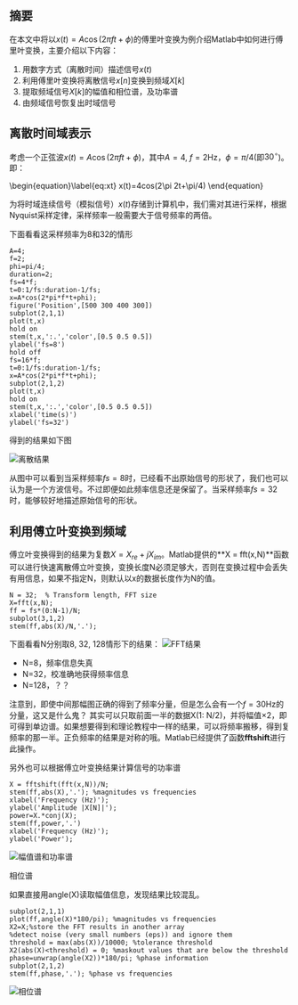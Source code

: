 

## 摘要

在本文中将以$x(t)=A\cos(2\pi ft+\phi)$的傅里叶变换为例介绍Matlab中如何进行傅里叶变换，主要介绍以下内容：

 1. 用数字方式（离散时间）描述信号$x(t)$
 2. 利用傅里叶变换将离散信号$x[n]$变换到频域$X[k]$
 3. 提取频域信号$X[k]$的幅值和相位谱，及功率谱
 4. 由频域信号恢复出时域信号

## 离散时间域表示

考虑一个正弦波$x(t)=A\cos(2\pi ft+\phi)$，其中$A=4$, $f=2\text{Hz}$，$\phi=\pi/4$(即$30^{\circ}$)。即：

\begin{equation}\label{eq:xt}
x(t)=4cos(2\pi 2t+\pi/4)
\end{equation}

为将时域连续信号（模拟信号）$x(t)$存储到计算机中，我们需对其进行采样，根据Nyquist采样定律，采样频率一般需要大于信号频率的两倍。

下面看看这采样频率为8和32的情形

    A=4;
    f=2;
    phi=pi/4;
    duration=2;
    fs=4*f;
    t=0:1/fs:duration-1/fs;
    x=A*cos(2*pi*f*t+phi);
    figure('Position',[500 300 400 300])
    subplot(2,1,1)
    plot(t,x)
    hold on
    stem(t,x,':.','color',[0.5 0.5 0.5])
    ylabel('fs=8')
    hold off
    fs=16*f;
    t=0:1/fs:duration-1/fs;
    x=A*cos(2*pi*f*t+phi);
    subplot(2,1,2)
    plot(t,x)
    hold on
    stem(t,x,':.','color',[0.5 0.5 0.5])
    xlabel('time(s)')
    ylabel('fs=32')

得到的结果如下图

![离散结果](http://www.mekesim.com/usr/uploads/2016/09/2469517740.png)

从图中可以看到当采样频率$fs=8$时，已经看不出原始信号的形状了，我们也可以认为是一个方波信号。不过即便如此频率信息还是保留了。当采样频率$fs=32$时，能够较好地描述原始信号的形状。

## 利用傅立叶变换到频域

傅立叶变换得到的结果为复数$X=X_{re} + j X_{im}$。Matlab提供的**X = fft(x,N)**函数可以进行快速离散傅立叶变换，变换长度N必须足够大，否则在变换过程中会丢失有用信息，如果不指定N，则默认以x的数据长度作为N的值。

    N = 32;  % Transform length, FFT size
    X=fft(x,N);
    ff = fs*(0:N-1)/N;
    subplot(3,1,2)
    stem(ff,abs(X)/N,'.');

下面看看N分别取8, 32, 128情形下的结果：
![FFT结果](http://www.mekesim.com/usr/uploads/2016/09/2682705478.png)

 - N=8，频率信息失真 
 - N=32，校准确地获得频率信息 
 - N=128，？？

注意到，即使中间那幅图正确的得到了频率分量，但是怎么会有一个$f=30\text{Hz}$的分量，这又是什么鬼？
其实可以只取前面一半的数据X(1: N/2)，并将幅值$\times 2$，即可得到单边谱。如果想要得到和理论教程中一样的结果，可以将频率搬移，得到复频率的那一半。正负频率的结果是对称的哦。Matlab已经提供了函数**fftshift**进行此操作。

另外也可以根据傅立叶变换结果计算信号的功率谱

    X = fftshift(fft(x,N))/N;
    stem(ff,abs(X),'.'); %magnitudes vs frequencies
    xlabel('Frequency (Hz)'); 
    ylabel('Amplitude |X[N]|');
    power=X.*conj(X);
    stem(ff,power,'.')
    xlabel('Frequency (Hz)'); 
    ylabel('Power');

![幅值谱和功率谱](http://www.mekesim.com/usr/uploads/2016/09/3131700564.png)

相位谱

如果直接用angle(X)读取幅值信息，发现结果比较混乱。

    subplot(2,1,1)
    plot(ff,angle(X)*180/pi); %magnitudes vs frequencies
    X2=X;%store the FFT results in another array
    %detect noise (very small numbers (eps)) and ignore them
    threshold = max(abs(X))/10000; %tolerance threshold
    X2(abs(X)<threshold) = 0; %maskout values that are below the threshold
    phase=unwrap(angle(X2))*180/pi; %phase information
    subplot(2,1,2)
    stem(ff,phase,'.'); %phase vs frequencies

![相位谱](http://www.mekesim.com/usr/uploads/2016/09/3930432017.png)